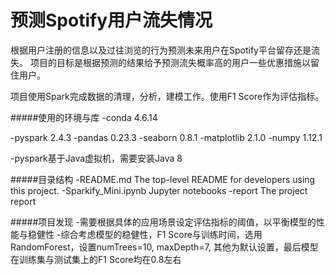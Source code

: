 # 预测Spotify用户流失情况

根据用户注册的信息以及过往浏览的行为预测未来用户在Spotify平台留存还是流失。
项目的目标是根据预测的结果给予预测流失概率高的用户一些优惠措施以留住用户。

项目使用Spark完成数据的清理，分析，建模工作。使用F1 Score作为评估指标。


#####使用的环境与库
-conda 4.6.14

-pyspark                   2.4.3
-pandas                    0.23.3
-seaborn                   0.8.1
-matplotlib                2.1.0
-numpy                     1.12.1

-pyspark基于Java虚拟机，需要安装Java 8

#####目录结构
-README.md                 The top-level README for developers using this project.
-Sparkify_Mini.ipynb       Jupyter notebooks
-report                    The project report


#####项目发现
-需要根据具体的应用场景设定评估指标的阈值，以平衡模型的性能与稳健性
-综合考虑模型的稳健性，F1 Score与训练时间，选用RandomForest，设置numTrees=10, maxDepth=7,
其他为默认设置，最后模型在训练集与测试集上的F1 Score均在0.8左右
